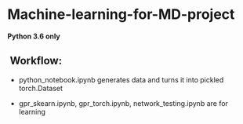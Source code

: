 # Machine-learning-for-MD-project

**Python 3.6 only**

##  Workflow:
- python_notebook.ipynb generates data and turns it into pickled torch.Dataset

- gpr_skearn.ipynb, gpr_torch.ipynb, network_testing.ipynb are for learning